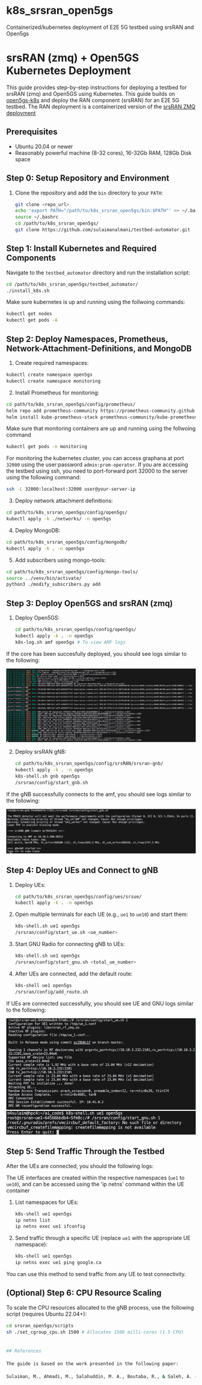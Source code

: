# k8s_srsran_open5gs
Containerized/kubernetes deployment of E2E 5G testbed using srsRAN and Open5gs

# srsRAN (zmq) + Open5GS Kubernetes Deployment

This guide provides step-by-step instructions for deploying a testbed for srsRAN (zmq) and Open5GS using Kubernetes. This guide builds on [open5gs-k8s](https://github.com/niloysh/open5gs-k8s) and deploy the RAN component (srsRAN) for an E2E 5G testbed. The RAN deployment is a containerized version of the [srsRAN ZMQ deployment](https://docs.srsran.com/projects/project/en/latest/tutorials/source/srsUE/source/index.html#zeromq-based-setup)

## Prerequisites

- Ubuntu 20.04 or newer
- Reasonably powerful machine (8-32 cores), 16-32Gb RAM, 128Gb Disk space

## Step 0: Setup Repository and Environment

1. Clone the repository and add the `bin` directory to your `PATH`:

    ```bash
    git clone <repo_url>
    echo 'export PATH="/path/to/k8s_srsran_open5gs/bin:$PATH"' >> ~/.bashrc
    source ~/.bashrc
    cd /path/to/k8s_srsran_open5gs/
    git clone https://github.com/sulaimanalmani/testbed-automator.git
    ```
    
## Step 1: Install Kubernetes and Required Components

Navigate to the `testbed_automator` directory and run the installation script:

```bash
cd /path/to/k8s_srsran_open5gs/testbed_automator/
./install_k8s.sh
```

Make sure kubernetes is up and running using the follwoing commands:
```bash
kubectl get nodes
kubectl get pods -A
```

## Step 2: Deploy Namespaces, Prometheus, Network-Attachment-Definitions, and MongoDB

1. Create required namespaces:

```bash
kubectl create namespace open5gs
kubectl create namespace monitoring
```

2. Install Prometheus for monitoring:
```bash
cd path/to/k8s_srsran_open5gs/config/prometheus/
helm repo add prometheus-community https://prometheus-community.github.io/helm-charts
helm install kube-prometheus-stack prometheus-community/kube-prometheus-stack -f debug_kube-prometheus-values-nuc.yaml -n monitoring
```

Make sure that monitoring containers are up and running using the follwoing command 
```bash
kubectl get pods -n monitoring
```

For monitoring the kubernetes cluster, you can access graphana at port `32000` using the user:password `admin:prom-operator`. If you are accessing the testbed using ssh, you need to port-forward port 32000 to the server using the following command:

```bash
ssh -L 32000:localhost:32000 user@your-server-ip
```

3. Deploy network attachment definitions:

```bash
cd path/to/k8s_srsran_open5gs/config/open5gs/
kubectl apply -k ./networks/ -n open5gs
```

4. Deploy MongoDB:
```bash
cd path/to/k8s_srsran_open5gs/config/mongodb/
kubectl apply -k . -n open5gs
```

5. Add subscribers using mongo-tools:
```bash
cd path/to/k8s_srsran_open5gs/config/mongo-tools/
source ../venv/bin/activate/
python3 ./modify_subscribers.py add
```

## Step 3: Deploy Open5GS and srsRAN (zmq)

1. Deploy Open5GS:

    ```bash
    cd path/to/k8s_srsran_open5gs/config/open5gs/
    kubectl apply -k . -n open5gs
    k8s-log.sh amf open5gs # To view AMF logs
    ```
If the core has been succesfully deployed, you should see logs similar to the following:

![amf_logs](/images/amf_logs.png "AMF Logs.")


2. Deploy srsRAN gNB:

    ```bash
    cd path/to/k8s_srsran_open5gs/config/srsRAN/srsran-gnb/
    kubectl apply -k . -n open5gs
    k8s-shell.sh gnb open5gs
    /srsran/config/start_gnb.sh
    ```

If the gNB successfully connects to the amf, you should see logs similar to the following:

![gnb_logs](/images/gnb_logs.png "gNB Logs.")

    
## Step 4: Deploy UEs and Connect to gNB

1. Deploy UEs:

    ```bash
    cd path/to/k8s_srsran_open5gs/config/ues/srsue/
    kubectl apply -k . -n open5gs
    ```

2. Open multiple terminals for each UE (e.g., `ue1` to `ue10`) and start them:

    ```bash
    k8s-shell.sh ue1 open5gs
    /srsran/config/start_ue.sh <ue_number>
    ```

3. Start GNU Radio for connecting gNB to UEs:

    ```bash
    k8s-shell.sh ue1 open5gs
    /srsran/config/start_gnu.sh <total_ue_number>
    ```

4. After UEs are connected, add the default route:

    ```bash
    k8s-shell ue1 open5gs
    /srsran/config/add_route.sh
    ```
    
If UEs are connected successfully, you should see UE and GNU logs similar to the following:

![gnb_logs](/images/ue_logs.png "UE Logs.")
![gnb_logs](/images/gnu_logs.png "GNU Logs.")

    
## Step 5: Send Traffic Through the Testbed
After the UEs are connected, you should the following logs:


The UE interfaces are created within the respective namespaces (`ue1` to `ue10`), and can be accessed using the 'ip netns' command within the UE container

1. List namespaces for UEs:

    ```bash
    k8s-shell ue1 open5gs
    ip netns list
    ip netns exec ue1 ifconfig
    ```

2. Send traffic through a specific UE (replace `ue1` with the appropriate UE namespace):

    ```bash
    k8s-shell ue1 open5gs
    ip netns exec ue1 ping google.ca
    ```

You can use this method to send traffic from any UE to test connectivity.

## (Optional) Step 6: CPU Resource Scaling

To scale the CPU resources allocated to the gNB process, use the following script (requires Ubuntu 22.04+):

```bash
cd srsran_open5gs/scripts
sh ./set_cgroup_cpu.sh 1500 # Allocates 1500 milli-cores (1.5 CPU)


## References

The guide is based on the work presented in the following paper:

Sulaiman, M., Ahmadi, M., Salahuddin, M. A., Boutaba, R., & Saleh, A. (2023). [Generalizable Resource Scaling of 5G Slices using Constrained Reinforcement Learning](https://arxiv.org/abs/2306.09290). arXiv preprint arXiv:2306.09290.
